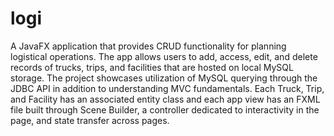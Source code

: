 # logi

A JavaFX application that provides CRUD functionality for planning logistical operations. The app allows users to add, access, edit, and delete records of trucks, trips, and facilities that are hosted on local MySQL storage. The project showcases utilization of MySQL querying through the JDBC API in addition to understanding MVC fundamentals. Each Truck, Trip, and Facility has an associated entity class and each app view has an FXML file built through Scene Builder, a controller dedicated to interactivity in the page, and state transfer across pages.
